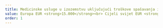 ```yaml
---
title: Medicinske usluge u izozemstvu uključujući troškove spašavanja i prijevoza
value: Europa EUR <strong>15.000</strong><br> Cijeli svijet EUR <strong>30.000</strong> 
order: 1
---
```

